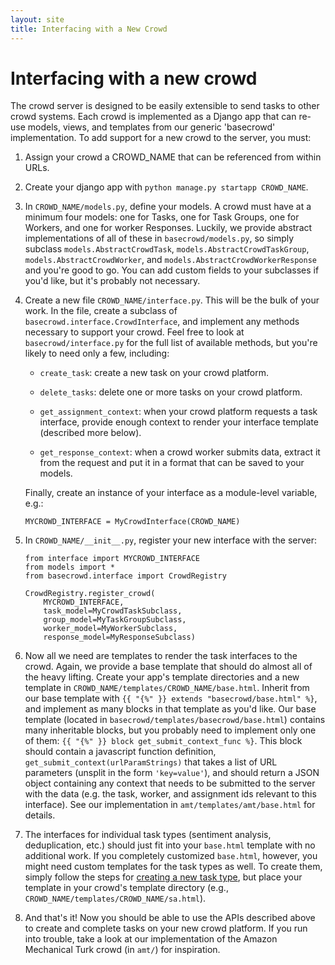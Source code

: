 ```yaml
---
layout: site
title: Interfacing with a New Crowd
---
```


# Interfacing with a new crowd

The crowd server is designed to be easily extensible to send tasks to other
crowd systems. Each crowd is implemented as a Django app that can re-use models,
views, and templates from our generic 'basecrowd' implementation. To add support
for a new crowd to the server, you must:

1. Assign your crowd a CROWD_NAME that can be referenced from within URLs.

1. Create your django app with `python manage.py startapp CROWD_NAME`.

1. In `CROWD_NAME/models.py`, define your models. A crowd must have at a minimum 
   four models: one for Tasks, one for Task Groups, one for Workers, and one for
   worker Responses. Luckily, we provide abstract implementations of all of
   these in `basecrowd/models.py`, so simply subclass
   `models.AbstractCrowdTask`, `models.AbstractCrowdTaskGroup`,
   `models.AbstractCrowdWorker`, and `models.AbstractCrowdWorkerResponse` and
   you're good to go. You can add custom fields to your subclasses if you'd
   like, but it's probably not necessary.

1. Create a new file `CROWD_NAME/interface.py`. This will be the bulk of your
   work. In the file, create a subclass of `basecrowd.interface.CrowdInterface`,
   and implement any methods necessary to support your crowd. Feel free to look
   at `basecrowd/interface.py` for the full list of available methods, but
   you're likely to need only a few, including:

   * `create_task`: create a new task on your crowd platform.

   * `delete_tasks`: delete one or more tasks on your crowd platform.

   * `get_assignment_context`: when your crowd platform requests a task
     interface, provide enough context to render your interface template
     (described more below).

   * `get_response_context`: when a crowd worker submits data, extract it
     from the request and put it in a format that can be saved to your models.

   Finally, create an instance of your interface as a module-level variable,
   e.g.:

       MYCROWD_INTERFACE = MyCrowdInterface(CROWD_NAME)

1. In `CROWD_NAME/__init__.py`, register your new interface with the server:

       from interface import MYCROWD_INTERFACE
       from models import *
       from basecrowd.interface import CrowdRegistry

       CrowdRegistry.register_crowd(
           MYCROWD_INTERFACE,
           task_model=MyCrowdTaskSubclass,
           group_model=MyTaskGroupSubclass,
           worker_model=MyWorkerSubclass,
           response_model=MyResponseSubclass)

1. Now all we need are templates to render the task interfaces to the crowd.
   Again, we provide a base template that should do almost all of the heavy
   lifting. Create your app's template directories and a new template in
   `CROWD_NAME/templates/CROWD_NAME/base.html`. Inherit from our base template
   with `{{ "{%" }} extends "basecrowd/base.html" %}`, and implement as many blocks in
   that template as you'd like. Our base template (located in
   `basecrowd/templates/basecrowd/base.html`) contains many inheritable blocks,
   but you probably need to implement only one of them:
   `{{ "{%" }} block get_submit_context_func %}`. This block should contain a javascript
   function definition, `get_submit_context(urlParamStrings)` that takes a list
   of URL parameters (unsplit in the form `'key=value'`), and should return a
   JSON object containing any context that needs to be submitted to the server
   with the data (e.g. the task, worker, and assignment ids relevant to this
   interface). See our implementation in `amt/templates/amt/base.html` for
   details.

1. The interfaces for individual task types (sentiment analysis, deduplication,
   etc.) should just fit into your `base.html` template with no additional work.
   If you completely customized `base.html`, however, you might need custom
   templates for the task types as well. To create them, simply follow the steps
   for [creating a new task type](new_tasks.html), but place your template in
   your crowd's template directory (e.g.,
   `CROWD_NAME/templates/CROWD_NAME/sa.html`).

1. And that's it! Now you should be able to use the APIs described above to
   create and complete tasks on your new crowd platform. If you run into
   trouble, take a look at our implementation of the Amazon Mechanical Turk
   crowd (in `amt/`) for inspiration.
